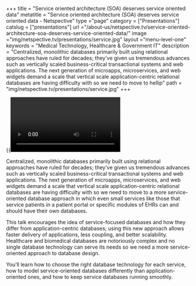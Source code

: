 +++
title = "Service oriented architecture (SOA) deserves service oriented data"
metatitle = "Service oriented architecture (SOA) deserves service oriented data - Netspective"
type ="page"
category = ["Presentations"]
catslug = ["presentations"]
url ="/about-us/netspective.tv/service-oriented-architecture-soa-deserves-service-oriented-data/"
image ="img/netspective.tv/presentations/service.jpg"
layout ="menu-level-one"
keywords = "Medical Technology, Healthcare & Government IT"
description = "Centralized, monolithic databases primarily built using relational approaches have ruled for decades; they’ve given us tremendous advances such as vertically scaled business-critical transactional systems and web applications. The next generation of microapps, microservices, and web widgets demand a scale that vertical scale application-centric relational databases are having difficulty with so we need to move to hellip"
path = "img/netspective.tv/presentations/service.jpg"
+++

{{<video a04b70f009cb0131816d2ee45ae48804>}}

Centralized, monolithic databases primarily built using relational approaches have ruled for decades; they’ve given us tremendous advances such as vertically scaled business-critical transactional systems and web applications. The next generation of microapps, microservices, and web widgets demand a scale that vertical scale application-centric relational databases are having difficulty with so we need to move to a more service-oriented database approach in which even small services like those that service patients in a patient portal or specific modules of EHRs can and should have their own databases.

This talk encourages the idea of service-focused databases and how they differ from application-centric databases; using this new approach allows faster delivery of applications, less coupling, and better scalability. Healthcare and biomedical databases are notoriously complex and no single database technology can serve its needs so we need a more service-oriented approach to database design.

You’ll learn how to choose the right database technology for each service, how to model service-oriented databases differently than application-oriented ones, and how to keep service databases running smoothly.

